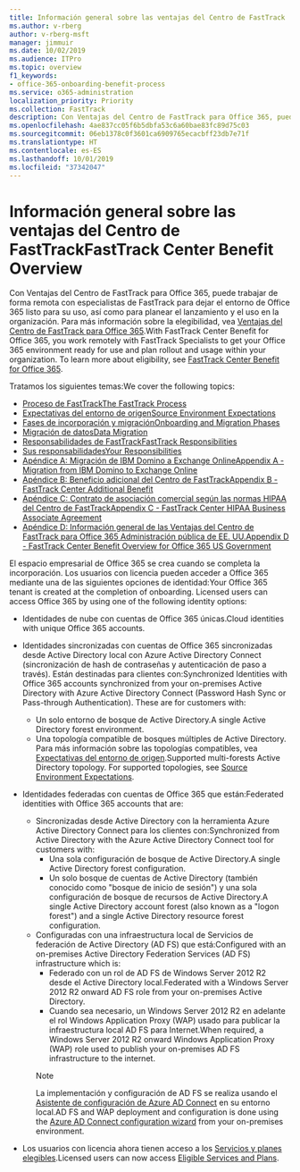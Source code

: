 ```yaml
---
title: Información general sobre las ventajas del Centro de FastTrack
ms.author: v-rberg
author: v-rberg-msft
manager: jimmuir
ms.date: 10/02/2019
ms.audience: ITPro
ms.topic: overview
f1_keywords:
- office-365-onboarding-benefit-process
ms.service: o365-administration
localization_priority: Priority
ms.collection: FastTrack
description: Con Ventajas del Centro de FastTrack para Office 365, puede trabajar de forma remota con especialistas de FastTrack para dejar el entorno de Office 365 listo para su uso, así como para planear el lanzamiento y el uso en la organización. Para más información sobre la elegibilidad, vea Ventajas del Centro de FastTrack para Office 365.
ms.openlocfilehash: 4ae837cc05f6b5dbfa53c6a60bae83fc89d75c03
ms.sourcegitcommit: 06eb1378c0f3601ca6909765ecacbff23db7e71f
ms.translationtype: HT
ms.contentlocale: es-ES
ms.lasthandoff: 10/01/2019
ms.locfileid: "37342047"
---
```

# <a name="fasttrack-center-benefit-overview"></a><span data-ttu-id="e5ea2-104">Información general sobre las ventajas del Centro de FastTrack</span><span class="sxs-lookup"><span data-stu-id="e5ea2-104">FastTrack Center Benefit Overview</span></span>

<span data-ttu-id="e5ea2-p102">Con Ventajas del Centro de FastTrack para Office 365, puede trabajar de forma remota con especialistas de FastTrack para dejar el entorno de Office 365 listo para su uso, así como para planear el lanzamiento y el uso en la organización. Para más información sobre la elegibilidad, vea [Ventajas del Centro de FastTrack para Office 365](O365-fasttrack-benefit-for-office-365.md).</span><span class="sxs-lookup"><span data-stu-id="e5ea2-p102">With FastTrack Center Benefit for Office 365, you work remotely with FastTrack Specialists to get your Office 365 environment ready for use and plan rollout and usage within your organization. To learn more about eligibility, see [FastTrack Center Benefit for Office 365](O365-fasttrack-benefit-for-office-365.md).</span></span>
  
<span data-ttu-id="e5ea2-107">Tratamos los siguientes temas:</span><span class="sxs-lookup"><span data-stu-id="e5ea2-107">We cover the following topics:</span></span>
- [<span data-ttu-id="e5ea2-108">Proceso de FastTrack</span><span class="sxs-lookup"><span data-stu-id="e5ea2-108">The FastTrack Process</span></span>](O365-fasttrack-process.md) 
- [<span data-ttu-id="e5ea2-109">Expectativas del entorno de origen</span><span class="sxs-lookup"><span data-stu-id="e5ea2-109">Source Environment Expectations</span></span>](O365-source-environment-expectations.md)
- [<span data-ttu-id="e5ea2-110">Fases de incorporación y migración</span><span class="sxs-lookup"><span data-stu-id="e5ea2-110">Onboarding and Migration Phases</span></span>](O365-onboarding-and-migration.md)
- [<span data-ttu-id="e5ea2-111">Migración de datos</span><span class="sxs-lookup"><span data-stu-id="e5ea2-111">Data Migration</span></span>](O365-data-migration.md)
- [<span data-ttu-id="e5ea2-112">Responsabilidades de FastTrack</span><span class="sxs-lookup"><span data-stu-id="e5ea2-112">FastTrack Responsibilities</span></span>](O365-fasttrack-responsibilities.md)
- [<span data-ttu-id="e5ea2-113">Sus responsabilidades</span><span class="sxs-lookup"><span data-stu-id="e5ea2-113">Your Responsibilities</span></span>](O365-your-responsibilities.md) 
- [<span data-ttu-id="e5ea2-114">Apéndice A: Migración de IBM Domino a Exchange Online</span><span class="sxs-lookup"><span data-stu-id="e5ea2-114">Appendix A - Migration from IBM Domino to Exchange Online</span></span>](O365-from-ibm-domino-to-exchange-online.md)
- [<span data-ttu-id="e5ea2-115">Apéndice B: Beneficio adicional del Centro de FastTrack</span><span class="sxs-lookup"><span data-stu-id="e5ea2-115">Appendix B - FastTrack Center Additional Benefit</span></span>](O365-fasttrack-additional-benefits.md)
- [<span data-ttu-id="e5ea2-116">Apéndice C: Contrato de asociación comercial según las normas HIPAA del Centro de FastTrack</span><span class="sxs-lookup"><span data-stu-id="e5ea2-116">Appendix C - FastTrack Center HIPAA Business Associate Agreement</span></span>](O365-hipaa-business-associate-agreement.md)
- [<span data-ttu-id="e5ea2-117">Apéndice D: Información general de las Ventajas del Centro de FastTrack para Office 365 Administración pública de EE. UU.</span><span class="sxs-lookup"><span data-stu-id="e5ea2-117">Appendix D - FastTrack Center Benefit Overview for Office 365 US Government</span></span>](US-Gov-appendix-overview.md)
    
<span data-ttu-id="e5ea2-p103">El espacio empresarial de Office 365 se crea cuando se completa la incorporación. Los usuarios con licencia pueden acceder a Office 365 mediante una de las siguientes opciones de identidad:</span><span class="sxs-lookup"><span data-stu-id="e5ea2-p103">Your Office 365 tenant is created at the completion of onboarding. Licensed users can access Office 365 by using one of the following identity options:</span></span>
- <span data-ttu-id="e5ea2-120">Identidades de nube con cuentas de Office 365 únicas.</span><span class="sxs-lookup"><span data-stu-id="e5ea2-120">Cloud identities with unique Office 365 accounts.</span></span>
- <span data-ttu-id="e5ea2-p104">Identidades sincronizadas con cuentas de Office 365 sincronizadas desde Active Directory local con Azure Active Directory Connect (sincronización de hash de contraseñas y autenticación de paso a través). Están destinadas para clientes con:</span><span class="sxs-lookup"><span data-stu-id="e5ea2-p104">Synchronized Identities with Office 365 accounts synchronized from your on-premises Active Directory with Azure Active Directory Connect (Password Hash Sync or Pass-through Authentication). These are for customers with:</span></span>
  - <span data-ttu-id="e5ea2-123">Un solo entorno de bosque de Active Directory.</span><span class="sxs-lookup"><span data-stu-id="e5ea2-123">A single Active Directory forest environment.</span></span>
  - <span data-ttu-id="e5ea2-p105">Una topología compatible de bosques múltiples de Active Directory. Para más información sobre las topologías compatibles, vea [Expectativas del entorno de origen](O365-source-environment-expectations.md).</span><span class="sxs-lookup"><span data-stu-id="e5ea2-p105">Supported multi-forests Active Directory topology. For supported topologies, see [Source Environment Expectations](O365-source-environment-expectations.md).</span></span>
- <span data-ttu-id="e5ea2-126">Identidades federadas con cuentas de Office 365 que están:</span><span class="sxs-lookup"><span data-stu-id="e5ea2-126">Federated identities with Office 365 accounts that are:</span></span>
  - <span data-ttu-id="e5ea2-127">Sincronizadas desde Active Directory con la herramienta Azure Active Directory Connect para los clientes con:</span><span class="sxs-lookup"><span data-stu-id="e5ea2-127">Synchronized from Active Directory with the Azure Active Directory Connect tool for customers with:</span></span>
      - <span data-ttu-id="e5ea2-128">Una sola configuración de bosque de Active Directory.</span><span class="sxs-lookup"><span data-stu-id="e5ea2-128">A single Active Directory forest configuration.</span></span>
      - <span data-ttu-id="e5ea2-129">Un solo bosque de cuentas de Active Directory (también conocido como "bosque de inicio de sesión") y una sola configuración de bosque de recursos de Active Directory.</span><span class="sxs-lookup"><span data-stu-id="e5ea2-129">A single Active Directory account forest (also known as a "logon forest") and a single Active Directory resource forest configuration.</span></span>
  - <span data-ttu-id="e5ea2-130">Configuradas con una infraestructura local de Servicios de federación de Active Directory (AD FS) que está:</span><span class="sxs-lookup"><span data-stu-id="e5ea2-130">Configured with an on-premises Active Directory Federation Services (AD FS) infrastructure which is:</span></span>
      - <span data-ttu-id="e5ea2-131">Federado con un rol de AD FS de Windows Server 2012 R2 desde el Active Directory local.</span><span class="sxs-lookup"><span data-stu-id="e5ea2-131">Federated with a Windows Server 2012 R2 onward AD FS role from your on-premises Active Directory.</span></span>
      - <span data-ttu-id="e5ea2-132">Cuando sea necesario, un Windows Server 2012 R2 en adelante el rol Windows Application Proxy (WAP) usado para publicar la infraestructura local AD FS para Internet.</span><span class="sxs-lookup"><span data-stu-id="e5ea2-132">When required, a Windows Server 2012 R2 onward Windows Application Proxy (WAP) role used to publish your on-premises AD FS infrastructure to the internet.</span></span>
    > [!NOTE]
    > <span data-ttu-id="e5ea2-133">La implementación y configuración de AD FS se realiza usando el [Asistente de configuración de Azure AD Connect](https://go.microsoft.com/fwlink/?linkid=844794) en su entorno local.</span><span class="sxs-lookup"><span data-stu-id="e5ea2-133">AD FS and WAP deployment and configuration is done using the [Azure AD Connect configuration wizard](https://go.microsoft.com/fwlink/?linkid=844794) from your on-premises environment.</span></span> 
  
- <span data-ttu-id="e5ea2-134">Los usuarios con licencia ahora tienen acceso a los [Servicios y planes elegibles](M365-eligible-services-and-plans.md).</span><span class="sxs-lookup"><span data-stu-id="e5ea2-134">Licensed users can now access [Eligible Services and Plans](M365-eligible-services-and-plans.md).</span></span>
    

 
